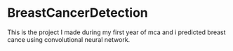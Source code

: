 # BreastCancerDetection
This is the project I made during my first year of mca and i predicted breast cance using convolutional neural network.
